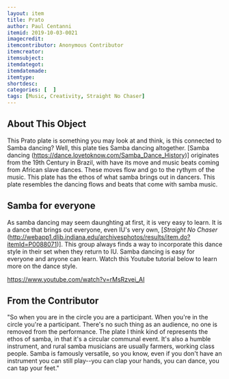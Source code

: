 ```yaml
---
layout: item
title: Prato
author: Paul Centanni
itemid: 2019-10-03-0021
imagecredit: 
itemcontributor: Anonymous Contributor
itemcreator: 
itemsubject: 
itemdategot: 
itemdatemade: 
itemtype: 
shortdesc: 
categories: [  ]
tags: [Music, Creativity, Straight No Chaser]
---
```

## About This Object

This Prato plate is something you may look at and think, is this connected to Samba dancing?  Well, this plate ties Samba dancing altogether.  [Samba dancing (https://dance.lovetoknow.com/Samba_Dance_History)] originates from the 19th Century in Brazil, with have its move and music beats coming from African slave dances.  These moves flow and go to the rythym of the music.  This plate has the ethos of what samba brings out in dancers.  This plate resembles the dancing flows and beats that come with samba music.


## Samba for everyone

As samba dancing may seem daunghting at first, it is very easy to learn.  It is a dance that brings out everyone, even IU's very own, [*Straight No Chaser* (http://webapp1.dlib.indiana.edu/archivesphotos/results/item.do?itemId=P0088071)].  This group always finds a way to incorporate this dance style in their set when they return to IU.  Samba dancing is easy for everyone and anyone can learn.  Watch this Youtube tutorial below to learn more on the dance style.

https://www.youtube.com/watch?v=rMsRzvei_AI

## From the Contributor
"So when you are in the circle you are a participant. When you're in the circle you're a participant. There's no such thing as an audience, no one is removed from the performance. The plate I think kind of represents the ethos of samba, in that it's a circular communal event. It's also a humble instrument, and rural samba musicians are usually farmers, working class people. Samba is famously versatile, so you know, even if you don't have an instrument you can still play--you can clap your hands, you can dance, you can tap your feet." 
